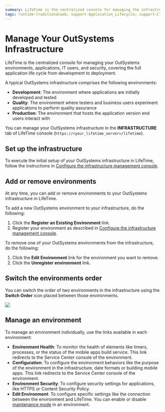 ```yaml
---
summary: LifeTime is the centralized console for managing the infrastructure, environments, applications, IT users, and security.
tags: runtime-traditionalweb; support-Application_Lifecycle; support-Cloud_Platform; support-devOps; support-Infrastuture_Architecture-overview
---
```


# Manage Your OutSystems Infrastructure

LifeTime is the centralized console for managing your OutSystems environments, applications, IT users, and security, covering the full application life cycle from development to deployment.

A typical OutSystems infrastructure comprises the following environments:

* **Development**: The environment where applications are initially developed and tested
* **Quality**: The environment where testers and business users experiment applications to perform quality assurance
* **Production**: The environment that hosts the application version end users interact with

You can manage your OutSystems infrastructure in the **INFRASTRUCTURE** tab of LifeTime console (`https://<your_lifetime_server>/lifetime`).

## Set up the infrastructure

To execute the initial setup of your OutSystems infrastructure in LifeTime, follow the instructions in [Configure the infrastructure management console](<https://success.outsystems.com/Support/Enterprise_Customers/Installation/Configure_the_infrastructure_management_console>).

## Add or remove environments

At any time, you can add or remove environments to your OutSystems infrastructure in LifeTime.

To add a new OutSystems environment to your infrastructure, do the following:

1. Click the **Register an Existing Environment** link.
1. Register your environment as described in [Configure the infrastructure management console](<https://success.outsystems.com/Support/Enterprise_Customers/Installation/Configure_the_infrastructure_management_console>).

To remove one of your OutSystems environments from the infrastructure, do the following:

1. Click the **Edit Environment** link for the environment you want to remove.
1. Click the **Unregister environment** link.

## Switch the environments order

You can switch the order of two environments in the infrastructure using the **Switch Order** icon placed between those environments.

![](images/manage-infrastructure-1.png)

## Manage an environment

To manage an environment individually, use the links available in each environment:

* **Environment Health**: To monitor the health of elements like timers, processes, or the status of the mobile apps build service. This link redirects to the Service Center console of the environment.
* **Configuration**: To configure the environment behaviors like the purpose of the environment in the infrastructure, date formats or building mobile apps. This link redirects to the Service Center console of the environment.
* **Environment Security**: To configure security settings for applications, like HTTPS or Content Security Policy.
* **Edit Environment**: To configure specific settings like the connection between the environment and LifeTime. You can enable or disable [maintenance mode](maintenance-mode.md) in an environment.
